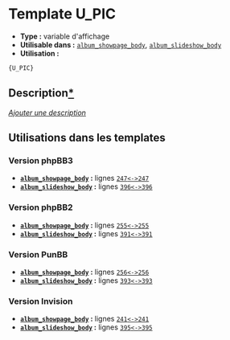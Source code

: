 # Template U_PIC
* __Type :__ variable d'affichage
* __Utilisable dans :__ [`album_showpage_body`](../tpl/album_showpage_body.md#readme), [`album_slideshow_body`](../tpl/album_slideshow_body.md#readme)
* __Utilisation :__

```html
{U_PIC}
```

## Description[*](https://fa-tvars.appspot.com/var/U_PIC)
[*Ajouter une description*](https://fa-tvars.appspot.com/var/U_PIC)

## Utilisations dans les templates

### Version phpBB3
* __[`album_showpage_body`](../tpl/album_showpage_body.md#readme) :__ lignes [`247`](../src/prosilver/album_showpage_body.tpl#L247)[`<->`](../src/prosilver/album_showpage_body.tpl#L247-L247)[`247`](../src/prosilver/album_showpage_body.tpl#L247)
* __[`album_slideshow_body`](../tpl/album_slideshow_body.md#readme) :__ lignes [`396`](../src/prosilver/album_slideshow_body.tpl#L396)[`<->`](../src/prosilver/album_slideshow_body.tpl#L396-L396)[`396`](../src/prosilver/album_slideshow_body.tpl#L396)

### Version phpBB2
* __[`album_showpage_body`](../tpl/album_showpage_body.md#readme) :__ lignes [`255`](../src/subsilver/album_showpage_body.tpl#L255)[`<->`](../src/subsilver/album_showpage_body.tpl#L255-L255)[`255`](../src/subsilver/album_showpage_body.tpl#L255)
* __[`album_slideshow_body`](../tpl/album_slideshow_body.md#readme) :__ lignes [`391`](../src/subsilver/album_slideshow_body.tpl#L391)[`<->`](../src/subsilver/album_slideshow_body.tpl#L391-L391)[`391`](../src/subsilver/album_slideshow_body.tpl#L391)

### Version PunBB
* __[`album_showpage_body`](../tpl/album_showpage_body.md#readme) :__ lignes [`256`](../src/punbb/album_showpage_body.tpl#L256)[`<->`](../src/punbb/album_showpage_body.tpl#L256-L256)[`256`](../src/punbb/album_showpage_body.tpl#L256)
* __[`album_slideshow_body`](../tpl/album_slideshow_body.md#readme) :__ lignes [`393`](../src/punbb/album_slideshow_body.tpl#L393)[`<->`](../src/punbb/album_slideshow_body.tpl#L393-L393)[`393`](../src/punbb/album_slideshow_body.tpl#L393)

### Version Invision
* __[`album_showpage_body`](../tpl/album_showpage_body.md#readme) :__ lignes [`241`](../src/invision/album_showpage_body.tpl#L241)[`<->`](../src/invision/album_showpage_body.tpl#L241-L241)[`241`](../src/invision/album_showpage_body.tpl#L241)
* __[`album_slideshow_body`](../tpl/album_slideshow_body.md#readme) :__ lignes [`395`](../src/invision/album_slideshow_body.tpl#L395)[`<->`](../src/invision/album_slideshow_body.tpl#L395-L395)[`395`](../src/invision/album_slideshow_body.tpl#L395)

